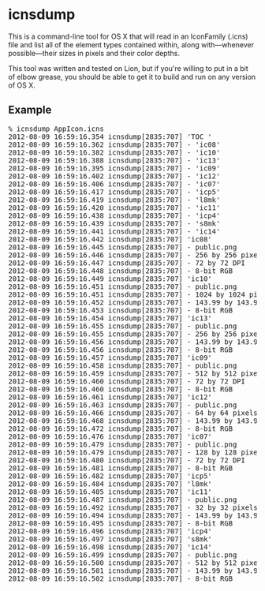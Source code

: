 # icnsdump

This is a command-line tool for OS X that will read in an IconFamily (.icns) file and list all of the element types contained within, along with—whenever possible—their sizes in pixels and their color depths.

This tool was written and tested on Lion, but if you're willing to put in a bit of elbow grease, you should be able to get it to build and run on any version of OS X.

## Example

<pre>% <kbd>icnsdump AppIcon.icns</kbd>
2012-08-09 16:59:16.354 icnsdump[2835:707] 'TOC '
2012-08-09 16:59:16.362 icnsdump[2835:707] - 'ic08'
2012-08-09 16:59:16.382 icnsdump[2835:707] - 'ic10'
2012-08-09 16:59:16.388 icnsdump[2835:707] - 'ic13'
2012-08-09 16:59:16.395 icnsdump[2835:707] - 'ic09'
2012-08-09 16:59:16.402 icnsdump[2835:707] - 'ic12'
2012-08-09 16:59:16.406 icnsdump[2835:707] - 'ic07'
2012-08-09 16:59:16.417 icnsdump[2835:707] - 'icp5'
2012-08-09 16:59:16.419 icnsdump[2835:707] - 'l8mk'
2012-08-09 16:59:16.420 icnsdump[2835:707] - 'ic11'
2012-08-09 16:59:16.438 icnsdump[2835:707] - 'icp4'
2012-08-09 16:59:16.439 icnsdump[2835:707] - 's8mk'
2012-08-09 16:59:16.441 icnsdump[2835:707] - 'ic14'
2012-08-09 16:59:16.442 icnsdump[2835:707] 'ic08'
2012-08-09 16:59:16.445 icnsdump[2835:707] - public.png
2012-08-09 16:59:16.446 icnsdump[2835:707] - 256 by 256 pixels
2012-08-09 16:59:16.447 icnsdump[2835:707] - 72 by 72 DPI
2012-08-09 16:59:16.448 icnsdump[2835:707] - 8-bit RGB
2012-08-09 16:59:16.449 icnsdump[2835:707] 'ic10'
2012-08-09 16:59:16.451 icnsdump[2835:707] - public.png
2012-08-09 16:59:16.451 icnsdump[2835:707] - 1024 by 1024 pixels
2012-08-09 16:59:16.452 icnsdump[2835:707] - 143.99 by 143.99 DPI
2012-08-09 16:59:16.453 icnsdump[2835:707] - 8-bit RGB
2012-08-09 16:59:16.454 icnsdump[2835:707] 'ic13'
2012-08-09 16:59:16.455 icnsdump[2835:707] - public.png
2012-08-09 16:59:16.455 icnsdump[2835:707] - 256 by 256 pixels
2012-08-09 16:59:16.456 icnsdump[2835:707] - 143.99 by 143.99 DPI
2012-08-09 16:59:16.456 icnsdump[2835:707] - 8-bit RGB
2012-08-09 16:59:16.457 icnsdump[2835:707] 'ic09'
2012-08-09 16:59:16.458 icnsdump[2835:707] - public.png
2012-08-09 16:59:16.459 icnsdump[2835:707] - 512 by 512 pixels
2012-08-09 16:59:16.460 icnsdump[2835:707] - 72 by 72 DPI
2012-08-09 16:59:16.460 icnsdump[2835:707] - 8-bit RGB
2012-08-09 16:59:16.461 icnsdump[2835:707] 'ic12'
2012-08-09 16:59:16.463 icnsdump[2835:707] - public.png
2012-08-09 16:59:16.466 icnsdump[2835:707] - 64 by 64 pixels
2012-08-09 16:59:16.468 icnsdump[2835:707] - 143.99 by 143.99 DPI
2012-08-09 16:59:16.472 icnsdump[2835:707] - 8-bit RGB
2012-08-09 16:59:16.476 icnsdump[2835:707] 'ic07'
2012-08-09 16:59:16.479 icnsdump[2835:707] - public.png
2012-08-09 16:59:16.479 icnsdump[2835:707] - 128 by 128 pixels
2012-08-09 16:59:16.480 icnsdump[2835:707] - 72 by 72 DPI
2012-08-09 16:59:16.481 icnsdump[2835:707] - 8-bit RGB
2012-08-09 16:59:16.482 icnsdump[2835:707] 'icp5'
2012-08-09 16:59:16.484 icnsdump[2835:707] 'l8mk'
2012-08-09 16:59:16.485 icnsdump[2835:707] 'ic11'
2012-08-09 16:59:16.487 icnsdump[2835:707] - public.png
2012-08-09 16:59:16.492 icnsdump[2835:707] - 32 by 32 pixels
2012-08-09 16:59:16.494 icnsdump[2835:707] - 143.99 by 143.99 DPI
2012-08-09 16:59:16.495 icnsdump[2835:707] - 8-bit RGB
2012-08-09 16:59:16.496 icnsdump[2835:707] 'icp4'
2012-08-09 16:59:16.497 icnsdump[2835:707] 's8mk'
2012-08-09 16:59:16.498 icnsdump[2835:707] 'ic14'
2012-08-09 16:59:16.499 icnsdump[2835:707] - public.png
2012-08-09 16:59:16.500 icnsdump[2835:707] - 512 by 512 pixels
2012-08-09 16:59:16.501 icnsdump[2835:707] - 143.99 by 143.99 DPI
2012-08-09 16:59:16.502 icnsdump[2835:707] - 8-bit RGB</pre>
